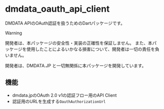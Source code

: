 # dmdata_oauth_api_client

DMDATA APIのOAuth認証を扱うためのDartパッケージです。

> [!WARNING]
> 開発者は、本パッケージの安全性・実装の正確性を保証しません。
> また、本パッケージを使用したことによるいかなる損害について、開発者は一切の責任を負いません。
>
> 開発者は、DMDATA.JP と一切無関係に本パッケージを開発しています。

## 機能

- dmdata.jpのOAuth 2.0 v1の認証フロー用のAPI Client
- 認証用のURLを生成する`OauthAuthorizationUrl`
